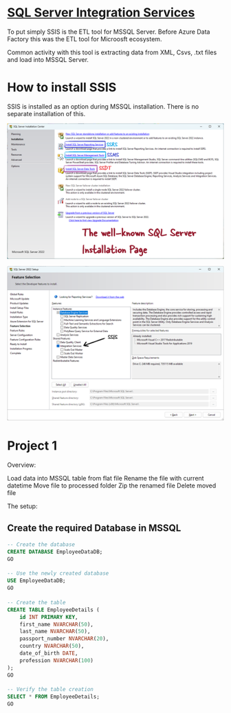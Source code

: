 # [SQL Server Integration Services](https://learn.microsoft.com/en-us/sql/integration-services/sql-server-integration-services?view=sql-server-ver16)

To put simply SSIS is the ETL tool for MSSQL Server. Before Azure Data Factory this was the ETL tool for Microosft ecosystem.

Common activity with this tool is extracting data from XML, Csvs, .txt files and load into MSSQL Server.

# How to install SSIS

SSIS is installed as an option during MSSQL installation. There is no separate installation of this. 

![](images/custom-image-2024-08-03-01-06-35.png)

![](images/custom-image-2024-08-03-01-28-00.png)

# Project 1

Overview:

Load  data into MSSQL table from flat file
Rename the file with current datetime
Move file to processed folder
Zip the renamed file
Delete moved file

The setup:

## Create the required Database in MSSQL

```sql
-- Create the database
CREATE DATABASE EmployeeDataDB;
GO

-- Use the newly created database
USE EmployeeDataDB;
GO

-- Create the table
CREATE TABLE EmployeeDetails (
    id INT PRIMARY KEY,
    first_name NVARCHAR(50),
    last_name NVARCHAR(50),
    passport_number NVARCHAR(20),
    country NVARCHAR(50),
    date_of_birth DATE,
    profession NVARCHAR(100)
);
GO

-- Verify the table creation
SELECT * FROM EmployeeDetails;
GO
```